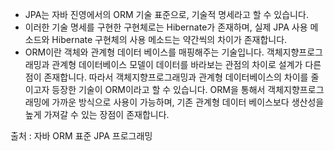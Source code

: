 - JPA는 자바 진영에서의 ORM 기술 표준으로, 기술적 명세라고 할 수 있습니다.
- 이러한 기술 명세를 구현한 구현체로는 Hibernate가 존재하며, 실제 JPA 사용 메소드와 Hibernate 구현체의 사용 메소드는 약간씩의 차이가 존재합니다.
- ORM이란 객체와 관계형 데이터 베이스를 매핑해주는 기술입니다. 객체지향프로그래밍과 관계형 데이터베이스 모델이 데이터를 바라보는 관점의 차이로 설계가 다른 점이 존재합니다. 따라서 객체지향프로그래밍과 관계형 데이터베이스의 차이를 줄이고자 등장한 기술이 ORM이라고 할 수 있습니다. ORM을 통해서 객체지향프로그래밍에 가까운 방식으로 사용이 가능하며, 기존 관계형 데이터 베이스보다 생산성을 높게 가져갈 수 있는 장점이 존재합니다.

출처 : 자바 ORM 표준 JPA 프로그래밍
